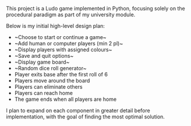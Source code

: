 This project is a Ludo game implemented in Python, focusing solely on the procedural paradigm as part of my university module.

Below is my initial high-level design plan:

- ~Choose to start or continue a game~
- ~Add human or computer players (min 2 pl)~
- ~Display players with assigned colours~
- ~Save and quit options~
- ~Display game board~
- ~Random dice roll generator~
- Player exits base after the first roll of 6
- Players move around the board
- Players can eliminate others
- Players can reach home
- The game ends when all players are home

I plan to expand on each component in greater detail before implementation, with the goal of finding the most optimal solution.
